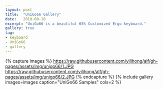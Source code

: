 ```yaml
---
layout: post
title:  "UniGo66 Gallery"
date:   2018-08-10
excerpt: "UniGo66 is a beautiful 65% Customized Ergo keyboard."
gallery: true
tag:
- keyboard
- UniGo66
- gallery
---
```


{% capture images %}
    https://raw.githubusercontent.com/yilihong/alf/gh-pages/assets/img/unigo66/1.JPG
    https://raw.githubusercontent.com/yilihong/alf/gh-pages/assets/img/unigo66/2.JPG
{% endcapture %}
{% include gallery images=images caption="UniGo66 Samples" cols=2 %}

